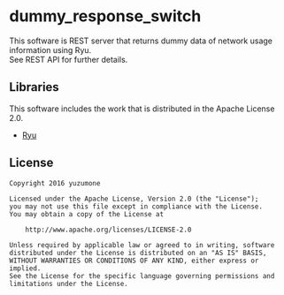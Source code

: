 # dummy_response_switch
This software is REST server that returns dummy data of network usage information using Ryu.  
See REST API for further details.

## Libraries
This software includes the work that is distributed in the Apache License 2.0.
- [Ryu](https://osrg.github.io/ryu/)

## License
```
Copyright 2016 yuzumone

Licensed under the Apache License, Version 2.0 (the "License");
you may not use this file except in compliance with the License.
You may obtain a copy of the License at

    http://www.apache.org/licenses/LICENSE-2.0

Unless required by applicable law or agreed to in writing, software
distributed under the License is distributed on an "AS IS" BASIS,
WITHOUT WARRANTIES OR CONDITIONS OF ANY KIND, either express or implied.
See the License for the specific language governing permissions and
limitations under the License.
```